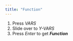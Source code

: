 ```yaml
---
title: "Function"
---
```


1. Press *VARS*
2. Slide over to *Y-VARS*
3. Press *Enter* to get ***Function***
